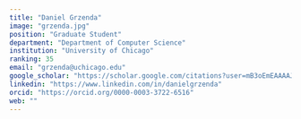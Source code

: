 ```yaml
---
title: "Daniel Grzenda"
image: "grzenda.jpg"
position: "Graduate Student"
department: "Department of Computer Science"
institution: "University of Chicago"
ranking: 35
email: "grzenda@uchicago.edu"
google_scholar: "https://scholar.google.com/citations?user=mB3oEmEAAAAJ&hl=en"
linkedin: "https://www.linkedin.com/in/danielgrzenda"
orcid: "https://orcid.org/0000-0003-3722-6516"
web: ""
---
```

